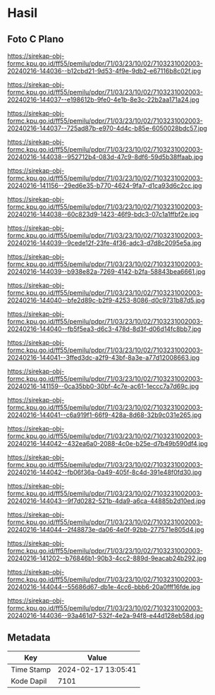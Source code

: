 # Hasil

## Foto C Plano

https://sirekap-obj-formc.kpu.go.id/ff55/pemilu/pdpr/71/03/23/10/02/7103231002003-20240216-144036--b12cbd21-9d53-4f9e-9db2-e67116b8c02f.jpg

https://sirekap-obj-formc.kpu.go.id/ff55/pemilu/pdpr/71/03/23/10/02/7103231002003-20240216-144037--e198612b-9fe0-4e1b-8e3c-22b2aa171a24.jpg

https://sirekap-obj-formc.kpu.go.id/ff55/pemilu/pdpr/71/03/23/10/02/7103231002003-20240216-144037--725ad87b-e970-4d4c-b85e-6050028bdc57.jpg

https://sirekap-obj-formc.kpu.go.id/ff55/pemilu/pdpr/71/03/23/10/02/7103231002003-20240216-144038--952712b4-083d-47c9-8df6-59d5b38ffaab.jpg

https://sirekap-obj-formc.kpu.go.id/ff55/pemilu/pdpr/71/03/23/10/02/7103231002003-20240216-141156--29ed6e35-b770-4624-9fa7-d1ca93d6c2cc.jpg

https://sirekap-obj-formc.kpu.go.id/ff55/pemilu/pdpr/71/03/23/10/02/7103231002003-20240216-144038--60c823d9-1423-46f9-bdc3-07c1a1ffbf2e.jpg

https://sirekap-obj-formc.kpu.go.id/ff55/pemilu/pdpr/71/03/23/10/02/7103231002003-20240216-144039--9cede12f-23fe-4f36-adc3-d7d8c2095e5a.jpg

https://sirekap-obj-formc.kpu.go.id/ff55/pemilu/pdpr/71/03/23/10/02/7103231002003-20240216-144039--b938e82a-7269-4142-b2fa-58843bea6661.jpg

https://sirekap-obj-formc.kpu.go.id/ff55/pemilu/pdpr/71/03/23/10/02/7103231002003-20240216-144040--bfe2d89c-b2f9-4253-8086-d0c9731b87d5.jpg

https://sirekap-obj-formc.kpu.go.id/ff55/pemilu/pdpr/71/03/23/10/02/7103231002003-20240216-144040--fb5f5ea3-d6c3-478d-8d3f-d06d14fc8bb7.jpg

https://sirekap-obj-formc.kpu.go.id/ff55/pemilu/pdpr/71/03/23/10/02/7103231002003-20240216-144041--3ffed3dc-a2f9-43bf-8a3e-a77d12008663.jpg

https://sirekap-obj-formc.kpu.go.id/ff55/pemilu/pdpr/71/03/23/10/02/7103231002003-20240216-141159--0ca35bb0-30bf-4c7e-ac61-1eccc7a7d69c.jpg

https://sirekap-obj-formc.kpu.go.id/ff55/pemilu/pdpr/71/03/23/10/02/7103231002003-20240216-144041--c6a919f1-66f9-428a-8d68-32b9c031e265.jpg

https://sirekap-obj-formc.kpu.go.id/ff55/pemilu/pdpr/71/03/23/10/02/7103231002003-20240216-144042--432ea6a0-2088-4c0e-b25e-d7b49b590df4.jpg

https://sirekap-obj-formc.kpu.go.id/ff55/pemilu/pdpr/71/03/23/10/02/7103231002003-20240216-144042--fb06f36a-0a49-405f-8c4d-391e48f0fd30.jpg

https://sirekap-obj-formc.kpu.go.id/ff55/pemilu/pdpr/71/03/23/10/02/7103231002003-20240216-144043--9f7d0282-521b-4da9-a6ca-44885b2d10ed.jpg

https://sirekap-obj-formc.kpu.go.id/ff55/pemilu/pdpr/71/03/23/10/02/7103231002003-20240216-144044--2f48873e-da06-4e0f-92bb-277571e805d4.jpg

https://sirekap-obj-formc.kpu.go.id/ff55/pemilu/pdpr/71/03/23/10/02/7103231002003-20240216-141202--b76846b1-90b3-4cc2-889d-9eacab24b292.jpg

https://sirekap-obj-formc.kpu.go.id/ff55/pemilu/pdpr/71/03/23/10/02/7103231002003-20240216-144044--55686d67-db1e-4cc6-bbb6-20a0fff16fde.jpg

https://sirekap-obj-formc.kpu.go.id/ff55/pemilu/pdpr/71/03/23/10/02/7103231002003-20240216-144036--93a461d7-532f-4e2a-94f8-e44d128eb58d.jpg


## Metadata

| Key        | Value               |
| ---------- | ------------------- |
| Time Stamp | 2024-02-17 13:05:41 |
| Kode Dapil | 7101                |



